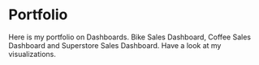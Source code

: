 # Portfolio
Here is my portfolio on Dashboards. Bike Sales Dashboard, Coffee Sales Dashboard and Superstore Sales Dashboard. Have a look at my visualizations.
